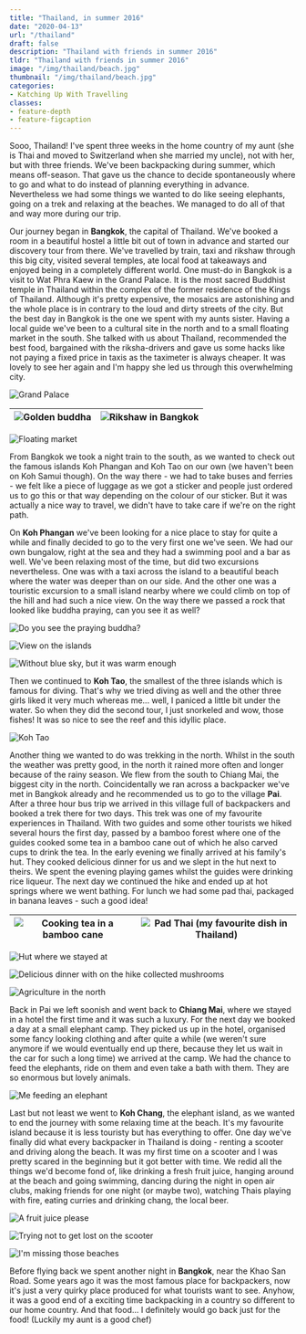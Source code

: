 ```yaml
---
title: "Thailand, in summer 2016"
date: "2020-04-13"
url: "/thailand"
draft: false
description: "Thailand with friends in summer 2016"
tldr: "Thailand with friends in summer 2016"
image: "/img/thailand/beach.jpg"
thumbnail: "/img/thailand/beach.jpg"
categories:
- Katching Up With Travelling
classes: 
- feature-depth
- feature-figcaption
---
```

Sooo, Thailand! I've spent three weeks in the home country of my aunt (she is Thai and moved to Switzerland when she married my uncle), not with her, but with three friends. We've been backpacking during summer, which means off-season. That gave us the chance to decide spontaneously where to go and what to do instead of planning everything in advance. Nevertheless we had some things we wanted to do like seeing elephants, going on a trek and relaxing at the beaches. We managed to do all of that and way more during our trip.

<!--more-->

Our journey began in **Bangkok**, the capital of Thailand. We've booked a room in a beautiful hostel a little bit out of town in advance and started our discovery tour from there. We've travelled by train, taxi and rikshaw through this big city, visited several temples, ate local food at takeaways and enjoyed being in a completely different world. One must-do in Bangkok is a visit to Wat Phra Kaew in the Grand Palace. It is the most sacred Buddhist temple in Thailand within the complex of the former residence of the Kings of Thailand. Although it's pretty expensive, the mosaics are astonishing and the whole place is in contrary to the loud and dirty streets of the city. But the best day in Bangkok is the one we spent with my aunts sister. Having a local guide we've been to a cultural site in the north and to a small floating market in the south. She talked with us about Thailand, recommended the best food, bargained with the riksha-drivers and gave us some hacks like not paying a fixed price in taxis as the taximeter is always cheaper. It was lovely to see her again and I'm happy she led us through this overwhelming city.

![Grand Palace](/img/thailand/kingspalace.jpg)

|![Golden buddha](/img/thailand/buddha.jpg)|![Rikshaw in Bangkok](/img/thailand/riksha.jpg)|
|---|---|

![Floating market](/img/thailand/floatingmarket.jpg)


From Bangkok we took a night train to the south, as we wanted to check out the famous islands Koh Phangan and Koh Tao on our own (we haven't been on Koh Samui though). On the way there - we had to take buses and ferries - we felt like a piece of luggage as we got a sticker and people just ordered us to go this or that way depending on the colour of our sticker. But it was actually a nice way to travel, we didn't have to take care if we're on the right path. 

On **Koh Phangan** we've been looking for a nice place to stay for quite a while and finally decided to go to the very first one we've seen. We had our own bungalow, right at the sea and they had a swimming pool and a bar as well. We've been relaxing most of the time, but did two excursions nevertheless. One was with a taxi across the island to a beautiful beach where the water was deeper than on our side. And the other one was a touristic excursion to a small island nearby where we could climb on top of the hill and had such a nice view. On the way there we passed a rock that looked like buddha praying, can you see it as well?

![Do you see the praying buddha?](/img/thailand/buddhaisland.jpg)

![View on the islands](/img/thailand/islands.jpg)

![Without blue sky, but it was warm enough](/img/thailand/beach.jpg)

Then we continued to **Koh Tao**, the smallest of the three islands which is famous for diving. That's why we tried diving as well and the other three girls liked it very much whereas me... well, I paniced a little bit under the water. So when they did the second tour, I just snorkeled and wow, those fishes! It was so nice to see the reef and this idyllic place.

![Koh Tao](/img/thailand/tao.jpg)

Another thing we wanted to do was trekking in the north. Whilst in the south the weather was pretty good, in the north it rained more often and longer because of the rainy season. We flew from the south to Chiang Mai, the biggest city in the north. Coincidentally we ran across a backpacker we've met in Bangkok already and he recommended us to go to the village **Pai**. After a three hour bus trip we arrived in this village full of backpackers and booked a trek there for two days. This trek was one of my favourite experiences in Thailand. With two guides and some other tourists we hiked several hours the first day, passed by a bamboo forest where one of the guides cooked some tea in a bamboo cane out of which he also carved cups to drink the tea. In the early evening we finally arrived at his family's hut. They cooked delicious dinner for us and we slept in the hut next to theirs. We spent the evening playing games whilst the guides were drinking rice liqueur. The next day we continued the hike and ended up at hot springs where we went bathing. For lunch we had some pad thai, packaged in banana leaves - such a good idea! 

|![Cooking tea in a bamboo cane](/img/thailand/bamboo.jpg)|![Pad Thai (my favourite dish in Thailand)](/img/thailand/padthai.jpg)|
|---|---|

![Hut where we stayed at](/img/thailand/hut.jpg)

![Delicious dinner with on the hike collected mushrooms](/img/thailand/food.jpg)

![Agriculture in the north](/img/thailand/field.jpg)

Back in Pai we left soonish and went back to **Chiang Mai**, where we stayed in a hotel the first time and it was such a luxury. For the next day we booked a day at a small elephant camp. They picked us up in the hotel, organised some fancy looking clothing and after quite a while (we weren't sure anymore if we would eventually end up there, because they let us wait in the car for such a long time) we arrived at the camp. We had the chance to feed the elephants, ride on them and even take a bath with them. They are so enormous but lovely animals.

![Me feeding an elephant](/img/thailand/elephant.jpg)

Last but not least we went to **Koh Chang**, the elephant island, as we wanted to end the journey with some relaxing time at the beach. It's my favourite island because it is less touristy but has everything to offer. One day we've finally did what every backpacker in Thailand is doing - renting a scooter and driving along the beach. It was my first time on a scooter and I was pretty scared in the beginning but it got better with time. We redid all the things we'd become fond of, like drinking a fresh fruit juice, hanging around at the beach and going swimming, dancing during the night in open air clubs, making friends for one night (or maybe two), watching Thais playing with fire, eating curries and drinking chang, the local beer.

![A fruit juice please](/img/thailand/fruits.jpg)

![Trying not to get lost on the scooter](/img/thailand/roller.jpg)

![I'm missing those beaches](/img/thailand/beach2.jpg)

Before flying back we spent another night in **Bangkok**, near the Khao San Road. Some years ago it was the most famous place for backpackers, now it's just a very quirky place produced for what tourists want to see. Anyhow, it was a good end of a exciting time backpacking in a country so different to our home country. And that food... I definitely would go back just for the food! (Luckily my aunt is a good chef)
